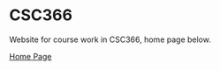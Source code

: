 # CSC366
Website for course work in CSC366, home page below.

<a href=https://lou024.github.io/CSC366/home>Home Page</a>
